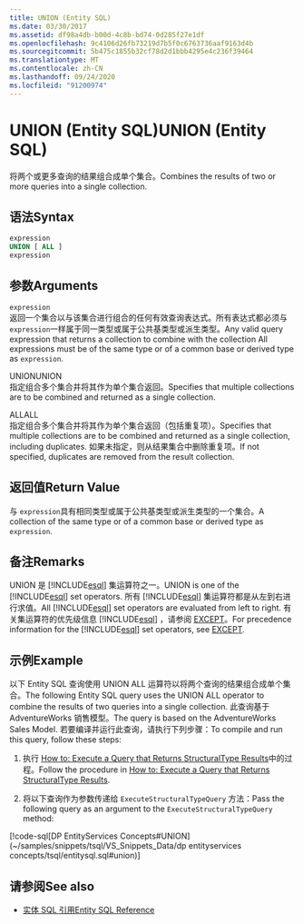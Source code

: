 ```yaml
---
title: UNION (Entity SQL)
ms.date: 03/30/2017
ms.assetid: df98a4db-b00d-4c8b-bd74-0d285f27e1df
ms.openlocfilehash: 9c4106d26fb73219d7b5f0c6763736aaf9163d4b
ms.sourcegitcommit: 5b475c1855b32cf78d2d1bbb4295e4c236f39464
ms.translationtype: MT
ms.contentlocale: zh-CN
ms.lasthandoff: 09/24/2020
ms.locfileid: "91200974"
---
```

# <a name="union-entity-sql"></a><span data-ttu-id="3da58-102">UNION (Entity SQL)</span><span class="sxs-lookup"><span data-stu-id="3da58-102">UNION (Entity SQL)</span></span>

<span data-ttu-id="3da58-103">将两个或更多查询的结果组合成单个集合。</span><span class="sxs-lookup"><span data-stu-id="3da58-103">Combines the results of two or more queries into a single collection.</span></span>  
  
## <a name="syntax"></a><span data-ttu-id="3da58-104">语法</span><span class="sxs-lookup"><span data-stu-id="3da58-104">Syntax</span></span>  
  
```sql  
expression  
UNION [ ALL ]  
expression  
```  
  
## <a name="arguments"></a><span data-ttu-id="3da58-105">参数</span><span class="sxs-lookup"><span data-stu-id="3da58-105">Arguments</span></span>  

 `expression`  
 <span data-ttu-id="3da58-106">返回一个集合以与该集合进行组合的任何有效查询表达式。所有表达式都必须与 `expression`一样属于同一类型或属于公共基类型或派生类型。</span><span class="sxs-lookup"><span data-stu-id="3da58-106">Any valid query expression that returns a collection to combine with the collection All expressions must be of the same type or of a common base or derived type as `expression`.</span></span>  
  
 <span data-ttu-id="3da58-107">UNION</span><span class="sxs-lookup"><span data-stu-id="3da58-107">UNION</span></span>  
 <span data-ttu-id="3da58-108">指定组合多个集合并将其作为单个集合返回。</span><span class="sxs-lookup"><span data-stu-id="3da58-108">Specifies that multiple collections are to be combined and returned as a single collection.</span></span>  
  
 <span data-ttu-id="3da58-109">ALL</span><span class="sxs-lookup"><span data-stu-id="3da58-109">ALL</span></span>  
 <span data-ttu-id="3da58-110">指定组合多个集合并将其作为单个集合返回（包括重复项）。</span><span class="sxs-lookup"><span data-stu-id="3da58-110">Specifies that multiple collections are to be combined and returned as a single collection, including duplicates.</span></span> <span data-ttu-id="3da58-111">如果未指定，则从结果集合中删除重复项。</span><span class="sxs-lookup"><span data-stu-id="3da58-111">If not specified, duplicates are removed from the result collection.</span></span>  
  
## <a name="return-value"></a><span data-ttu-id="3da58-112">返回值</span><span class="sxs-lookup"><span data-stu-id="3da58-112">Return Value</span></span>  

 <span data-ttu-id="3da58-113">与 `expression`具有相同类型或属于公共基类型或派生类型的一个集合。</span><span class="sxs-lookup"><span data-stu-id="3da58-113">A collection of the same type or of a common base or derived type as `expression`.</span></span>  
  
## <a name="remarks"></a><span data-ttu-id="3da58-114">备注</span><span class="sxs-lookup"><span data-stu-id="3da58-114">Remarks</span></span>  

 <span data-ttu-id="3da58-115">UNION 是 [!INCLUDE[esql](../../../../../../includes/esql-md.md)] 集运算符之一。</span><span class="sxs-lookup"><span data-stu-id="3da58-115">UNION is one of the [!INCLUDE[esql](../../../../../../includes/esql-md.md)] set operators.</span></span> <span data-ttu-id="3da58-116">所有 [!INCLUDE[esql](../../../../../../includes/esql-md.md)] 集运算符都是从左到右进行求值。</span><span class="sxs-lookup"><span data-stu-id="3da58-116">All [!INCLUDE[esql](../../../../../../includes/esql-md.md)] set operators are evaluated from left to right.</span></span> <span data-ttu-id="3da58-117">有关集运算符的优先级信息 [!INCLUDE[esql](../../../../../../includes/esql-md.md)] ，请参阅 [EXCEPT](except-entity-sql.md)。</span><span class="sxs-lookup"><span data-stu-id="3da58-117">For precedence information for the [!INCLUDE[esql](../../../../../../includes/esql-md.md)] set operators, see [EXCEPT](except-entity-sql.md).</span></span>  
  
## <a name="example"></a><span data-ttu-id="3da58-118">示例</span><span class="sxs-lookup"><span data-stu-id="3da58-118">Example</span></span>  

 <span data-ttu-id="3da58-119">以下 Entity SQL 查询使用 UNION ALL 运算符以将两个查询的结果组合成单个集合。</span><span class="sxs-lookup"><span data-stu-id="3da58-119">The following Entity SQL query uses the UNION ALL operator to combine the results of two queries into a single collection.</span></span> <span data-ttu-id="3da58-120">此查询基于 AdventureWorks 销售模型。</span><span class="sxs-lookup"><span data-stu-id="3da58-120">The query is based on the AdventureWorks Sales Model.</span></span> <span data-ttu-id="3da58-121">若要编译并运行此查询，请执行下列步骤：</span><span class="sxs-lookup"><span data-stu-id="3da58-121">To compile and run this query, follow these steps:</span></span>  
  
1. <span data-ttu-id="3da58-122">执行 [How to: Execute a Query that Returns StructuralType Results](../how-to-execute-a-query-that-returns-structuraltype-results.md)中的过程。</span><span class="sxs-lookup"><span data-stu-id="3da58-122">Follow the procedure in [How to: Execute a Query that Returns StructuralType Results](../how-to-execute-a-query-that-returns-structuraltype-results.md).</span></span>  
  
2. <span data-ttu-id="3da58-123">将以下查询作为参数传递给 `ExecuteStructuralTypeQuery` 方法：</span><span class="sxs-lookup"><span data-stu-id="3da58-123">Pass the following query as an argument to the `ExecuteStructuralTypeQuery` method:</span></span>  
  
 [!code-sql[DP EntityServices Concepts#UNION](~/samples/snippets/tsql/VS_Snippets_Data/dp entityservices concepts/tsql/entitysql.sql#union)]  
  
## <a name="see-also"></a><span data-ttu-id="3da58-124">请参阅</span><span class="sxs-lookup"><span data-stu-id="3da58-124">See also</span></span>

- [<span data-ttu-id="3da58-125">实体 SQL 引用</span><span class="sxs-lookup"><span data-stu-id="3da58-125">Entity SQL Reference</span></span>](entity-sql-reference.md)
